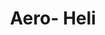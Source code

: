 ---
title: "Aero- Heli"
address: "Aero-Heli, 61 Portaferry Road, Newtownards, Co. Down, BT23 8SG"
tel: "+44 (0)28 9181 0445"
county: "Down"
category: "Flying"
type: "Content"
lat: "54.594329833984375"
lng: "-5.70030403137207"
---